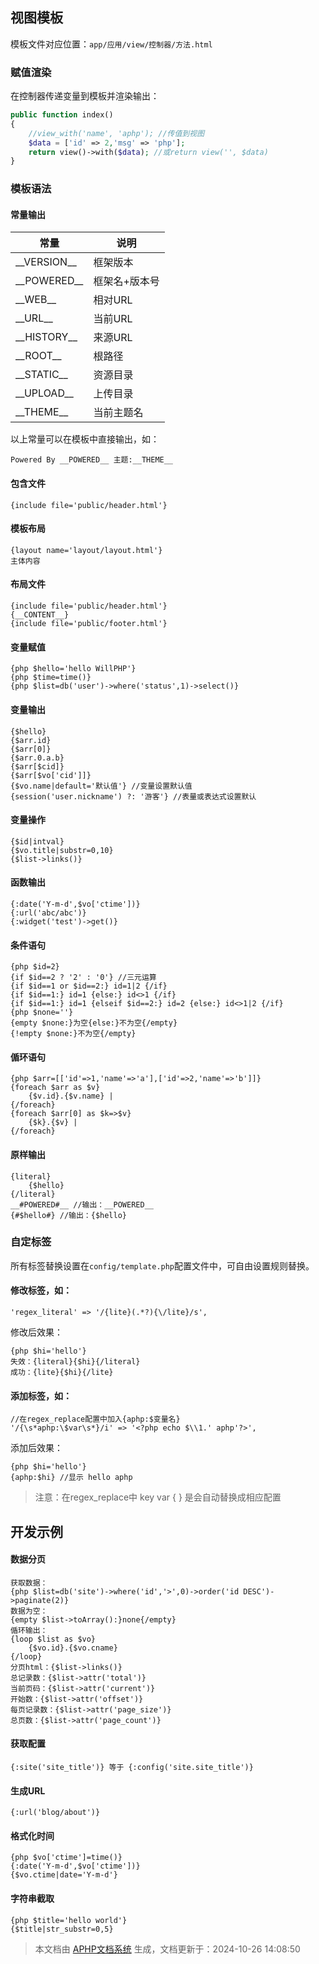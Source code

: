## 视图模板

模板文件对应位置：`app/应用/view/控制器/方法.html`

### 赋值渲染

在控制器传递变量到模板并渲染输出：

```php
public function index()
{    
    //view_with('name', 'aphp'); //传值到视图
    $data = ['id' => 2,'msg' => 'php'];
    return view()->with($data); //或return view('', $data)
}
```

### 模板语法

#### 常量输出

| 常量            | 说明          |
| --------------- | ------------- |
| \_\_VERSION\_\_ | 框架版本      |
| \_\_POWERED\_\_ | 框架名+版本号 |
| \_\_WEB\_\_     | 相对URL       |
| \_\_URL\_\_     | 当前URL       |
| \_\_HISTORY\_\_ | 来源URL       |
| \_\_ROOT\_\_    | 根路径        |
| \_\_STATIC\_\_  | 资源目录      |
| \_\_UPLOAD\_\_  | 上传目录      |
| \_\_THEME\_\_   | 当前主题名    |

以上常量可以在模板中直接输出，如：

```
Powered By __POWERED__ 主题:__THEME__
```

#### 包含文件

```
{include file='public/header.html'}
```

#### 模板布局

```
{layout name='layout/layout.html'}
主体内容
```

#### 布局文件

```
{include file='public/header.html'}
{__CONTENT__}
{include file='public/footer.html'}
```

#### 变量赋值

```
{php $hello='hello WillPHP'}
{php $time=time()}
{php $list=db('user')->where('status',1)->select()}
```

#### 变量输出

```
{$hello}
{$arr.id} 
{$arr[0]}
{$arr.0.a.b}
{$arr[$cid]}
{$arr[$vo['cid']]}
{$vo.name|default='默认值'} //变量设置默认值 
{session('user.nickname') ?: '游客'} //表量或表达式设置默认
```

#### 变量操作

```
{$id|intval}
{$vo.title|substr=0,10}
{$list->links()}
```

#### 函数输出

```
{:date('Y-m-d',$vo['ctime'])} 
{:url('abc/abc')}
{:widget('test')->get()}
```

#### 条件语句

```
{php $id=2}
{if $id==2 ? '2' : '0'} //三元运算
{if $id==1 or $id==2:} id=1|2 {/if}
{if $id==1:} id=1 {else:} id<>1 {/if}
{if $id==1:} id=1 {elseif $id==2:} id=2 {else:} id<>1|2 {/if}
{php $none=''}
{empty $none:}为空{else:}不为空{/empty}
{!empty $none:}不为空{/empty}
```

#### 偱环语句

```
{php $arr=[['id'=>1,'name'=>'a'],['id'=>2,'name'=>'b']]}
{foreach $arr as $v} 
	{$v.id}.{$v.name} |
{/foreach}
{foreach $arr[0] as $k=>$v}
	{$k}.{$v} | 
{/foreach}
```

#### 原样输出

```
{literal}
    {$hello}
{/literal}
__#POWERED#__ //输出：__POWERED__
{#$hello#} //输出：{$hello}
```

### 自定标签

所有标签替换设置在`config/template.php`配置文件中，可自由设置规则替换。

#### 修改标签，如：

```
'regex_literal' => '/{lite}(.*?){\/lite}/s',
```

修改后效果：

```
{php $hi='hello'}
失效：{literal}{$hi}{/literal}
成功：{lite}{$hi}{/lite}
```

#### 添加标签，如：

```
//在regex_replace配置中加入{aphp:$变量名}
'/{\s*aphp:\$var\s*}/i' => '<?php echo $\\1.' aphp'?>',
```

添加后效果：

```
{php $hi='hello'}
{aphp:$hi} //显示 hello aphp
```

>注意：在regex_replace中 key var { } 是会自动替换成相应配置

## 开发示例

#### 数据分页

```
获取数据：
{php $list=db('site')->where('id','>',0)->order('id DESC')->paginate(2)}
数据为空：
{empty $list->toArray():}none{/empty}
偱环输出：
{loop $list as $vo}
    {$vo.id}.{$vo.cname}
{/loop}
分页html：{$list->links()}
总记录数：{$list->attr('total')}
当前页码：{$list->attr('current')}
开始数：{$list->attr('offset')}
每页记录数：{$list->attr('page_size')}
总页数：{$list->attr('page_count')}
```

#### 获取配置

```
{:site('site_title')} 等于 {:config('site.site_title')}
```

#### 生成URL

```
{:url('blog/about')}
```

#### 格式化时间

```
{php $vo['ctime']=time()}
{:date('Y-m-d',$vo['ctime'])} 
{$vo.ctime|date='Y-m-d'} 
```

#### 字符串截取

```
{php $title='hello world'}
{$title|str_substr=0,5}
```

>本文档由 [APHP文档系统](https://doc.aphp.top) 生成，文档更新于：2024-10-26 14:08:50